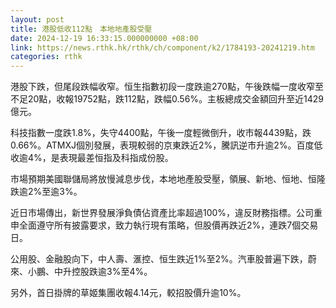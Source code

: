 ```yaml
---
layout: post
title: 港股低收112點　本地地產股受壓
date: 2024-12-19 16:33:15.000000000 +08:00
link: https://news.rthk.hk/rthk/ch/component/k2/1784193-20241219.htm
categories: rthk
---
```


港股下跌，但尾段跌幅收窄。恒生指數初段一度跌逾270點，午後跌幅一度收窄至不足20點，收報19752點，跌112點，跌幅0.56%。主板總成交金額回升至近1429億元。

科技指數一度跌1.8%，失守4400點，午後一度輕微倒升，收市報4439點，跌0.66%。ATMXJ個別發展，表現較弱的京東跌近2%，騰訊逆市升逾2%。百度低收逾4%，是表現最差恒指及科指成份股。

市場預期美國聯儲局將放慢減息步伐，本地地產股受壓，領展、新地、恒地、恒隆跌逾2%至逾3%。

近日市場傳出，新世界發展淨負債佔資產比率超過100%，違反財務指標。公司重申全面遵守所有披露要求，致力執行現有策略，但股價再跌近2%，連跌7個交易日。

公用股、金融股向下，中人壽、滙控、恒生跌近1%至2%。汽車股普遍下跌，蔚來、小鵬、中升控股跌逾3%至4%。

另外，首日掛牌的草姬集團收報4.14元，較招股價升逾10%。

